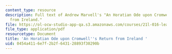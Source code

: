 ```yaml
---
content_type: resource
description: Full text of Andrew Marvell's "An Horatian Ode upon Cromwell's Return
  from Ireland."
file: https://ol-ocw-studio-app-qa.s3.amazonaws.com/courses/21l-016-learning-from-the-past-drama-science-performance-spring-2009/0454a4116e7f2b2f643128893f30290b_MIT21L_016s09_read14_horatian_ode.pdf
file_type: application/pdf
resourcetype: Document
title: 'An Horatian Ode upon Cromwell''s Return from Ireland '
uid: 0454a411-6e7f-2b2f-6431-28893f30290b
---
```

